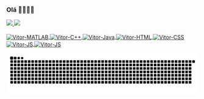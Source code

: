 ### Olá 👋😁😁😁

<!--
**Vitinho369/Vitinho369** is a ✨ _special_ ✨ repository because its `README.md` (this file) appears on your GitHub profile.

Here are some ideas to get you started:

- 🔭 I’m currently working on ...
- 🌱 I’m currently learning ...
- 👯 I’m looking to collaborate on ...
- 🤔 I’m looking for help with ...
- 💬 Ask me about ...
- 📫 How to reach me: ...
- 😄 Pronouns: ...
- ⚡ Fun fact: ...
-->
 <div>
  <a href="https://github.com/Vitinho369">
  <img height="180em" src="https://github-readme-stats.vercel.app/api?username=Vitinho369&show_icons=true&theme=dracula&include_all_commits=true&count_private=true"/>
  <img height="180em" src="https://github-readme-stats.vercel.app/api/top-langs/?username=Vitinho369&layout=compact&langs_count=7&theme=dracula"/>
</div>
  
  <div style="display: inline_block"><br>
  <img align="center" alt="Vitor-MATLAB" height="60" width="60" src ="https://cdn.jsdelivr.net/gh/devicons/devicon/icons/matlab/matlab-original.svg">
  <img align="center" alt="Vitor-C++" height = "60" width="60" src="https://cdn.jsdelivr.net/gh/devicons/devicon/icons/cplusplus/cplusplus-original.svg">
  <img align="center" alt="Vitor-Java" height = "60" width="60" src="https://cdn.jsdelivr.net/gh/devicons/devicon/icons/java/java-original-wordmark.svg">
  <img align="center" alt="Vitor-HTML" height = "60" width="60" src="https://cdn.jsdelivr.net/gh/devicons/devicon/icons/html5/html5-original-wordmark.svg">
  <img align="center" alt="Vitor-CSS" height = "60" width="60" src="https://cdn.jsdelivr.net/gh/devicons/devicon/icons/css3/css3-original-wordmark.svg">
  <img align="center" alt="Vitor-JS" height = "60" width="60" src="https://cdn.jsdelivr.net/gh/devicons/devicon/icons/javascript/javascript-original.svg">
  <img align="center" alt="Vitor-JS" height = "60" width="60" src="https://cdn.jsdelivr.net/gh/devicons/devicon/icons/arduino/arduino-original-wordmark.svg">
  </div>
 
![Snake animation](https://github.com/Vitinho369/Vitinho369/blob/output/github-contribution-grid-snake.svg)
